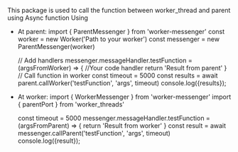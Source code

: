 This package is used to call the function between worker_thread and parent using Async function
Using
- At parent:
    import { ParentMessenger } from 'worker-messenger'
    const worker = new Worker('Path to your worker')
    const messenger = new ParentMessenger(worker)

    // Add handlers
    messenger.messageHandler.testFunction = (argsFromWorker) => {
        //Your code handler
        return 'Result from parent'
    }
    // Call function in worker
    const timeout = 5000
    const results = await parent.callWorker('testFunction', 'args', timeout)
    console.log({results});

- At worker:
    import { WorkerMessenger } from 'worker-messenger'
    import { parentPort } from 'worker_threads'

    const timeout = 5000
    messenger.messageHandler.testFunction = (argsFromParent) => {
        return 'Result from worker'
    }
    const result = await messenger.callParent('testFunction', 'args', timeout)
    console.log({result});